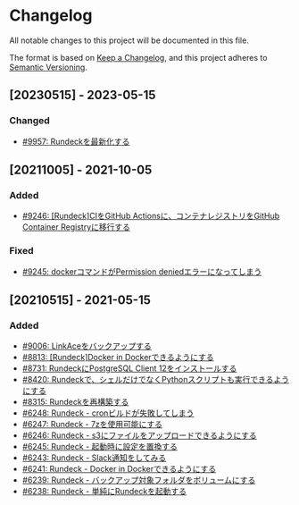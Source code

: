 # Changelog

All notable changes to this project will be documented in this file.

The format is based on [Keep a Changelog](https://keepachangelog.com/en/1.0.0/),
and this project adheres to [Semantic Versioning](https://semver.org/spec/v2.0.0.html).

## [20230515] - 2023-05-15
### Changed
- [#9957: Rundeckを最新化する](https://redmine.u6k.me/issues/9957)

## [20211005] - 2021-10-05
### Added
- [#9246: [Rundeck]CIをGitHub Actionsに、コンテナレジストリをGitHub Container Registryに移行する](https://redmine.u6k.me/issues/9246)

### Fixed
- [#9245: dockerコマンドがPermission deniedエラーになってしまう](https://redmine.u6k.me/issues/9245)

## [20210515] - 2021-05-15
### Added
- [#9006: LinkAceをバックアップする](https://redmine.u6k.me/issues/9006)
- [#8813: [Rundeck]Docker in Dockerできるようにする](https://redmine.u6k.me/issues/8813)
- [#8731: RundeckにPostgreSQL Client 12をインストールする](https://redmine.u6k.me/issues/8731)
- [#8420: Rundeckで、シェルだけでなくPythonスクリプトも実行できるようにする](https://redmine.u6k.me/issues/8420)
- [#8315: Rundeckを再構築する](https://redmine.u6k.me/issues/8315)
- [#6248: Rundeck - cronビルドが失敗してしまう](https://redmine.u6k.me/issues/6248)
- [#6247: Rundeck - 7zを使用可能にする](https://redmine.u6k.me/issues/6247)
- [#6246: Rundeck - s3にファイルをアップロードできるようにする](https://redmine.u6k.me/issues/6246)
- [#6245: Rundeck - 起動時に設定を置換する](https://redmine.u6k.me/issues/6245)
- [#6243: Rundeck - Slack通知をしてみる](https://redmine.u6k.me/issues/6243)
- [#6241: Rundeck - Docker in Dockerできるようにする](https://redmine.u6k.me/issues/6241)
- [#6239: Rundeck - バックアップ対象フォルダをボリュームにする](https://redmine.u6k.me/issues/6239)
- [#6238: Rundeck - 単純にRundeckを起動する](https://redmine.u6k.me/issues/6238)

